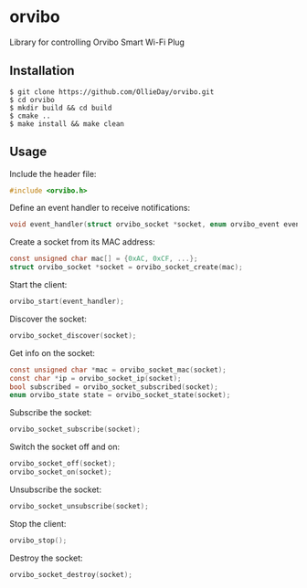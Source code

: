 # orvibo
Library for controlling Orvibo Smart Wi-Fi Plug

## Installation
```
$ git clone https://github.com/OllieDay/orvibo.git
$ cd orvibo
$ mkdir build && cd build
$ cmake ..
$ make install && make clean
```

## Usage
Include the header file:
```c
#include <orvibo.h>
```

Define an event handler to receive notifications:
```c
void event_handler(struct orvibo_socket *socket, enum orvibo_event event);
```

Create a socket from its MAC address:
```c
const unsigned char mac[] = {0xAC, 0xCF, ...};
struct orvibo_socket *socket = orvibo_socket_create(mac);
```

Start the client:
```c
orvibo_start(event_handler);
```

Discover the socket:
```c
orvibo_socket_discover(socket);
```

Get info on the socket:
```c
const unsigned char *mac = orvibo_socket_mac(socket);
const char *ip = orvibo_socket_ip(socket);
bool subscribed = orvibo_socket_subscribed(socket);
enum orvibo_state state = orvibo_socket_state(socket);
```

Subscribe the socket:
```c
orvibo_socket_subscribe(socket);
```

Switch the socket off and on:
```c
orvibo_socket_off(socket);
orvibo_socket_on(socket);
```

Unsubscribe the socket:
```c
orvibo_socket_unsubscribe(socket);
```

Stop the client:
```c
orvibo_stop();
```

Destroy the socket:
```c
orvibo_socket_destroy(socket);
```
